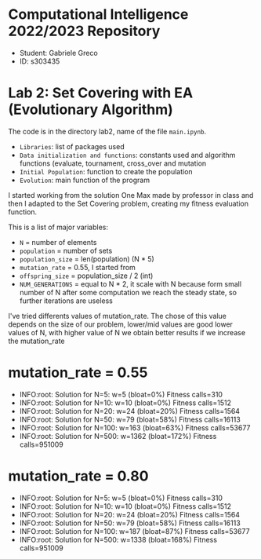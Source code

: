 # Computational Intelligence 2022/2023 Repository
- Student: Gabriele Greco
- ID: s303435

# Lab 2: Set Covering with EA (Evolutionary Algorithm)

The code is in the directory lab2, name of the file `main.ipynb`.
- `Libraries`: list of packages used
- `Data initialization and functions`: constants used and algorithm functions (evaluate, tournament, cross_over and mutation
- `Initial Population`: function to create the population
- `Evolution`: main function of the program

I started working from the solution One Max made by professor in class and then I adapted to the Set Covering problem, creating my fitness evaluation function.

This is a list of major variables:
- `N` = number of elements
- `population` = number of sets 
- `population_size` = len(population) (N * 5)
- `mutation_rate` = 0.55, I started from
- `offspring_size` = population_size / 2 (int)
- `NUM_GENERATIONS` = equal to N * 2, it scale with N because form small number of N after some computation we reach the steady state, so further iterations are useless

I've tried differents values of mutation_rate. The chose of this value depends on the size of our problem, lower/mid values are good lower values of N, with higher value of N we obtain better results if we increase the mutation_rate
# mutation_rate = 0.55
- INFO:root: Solution for N=5: w=5 (bloat=0%) Fitness calls=310
- INFO:root: Solution for N=10: w=10 (bloat=0%) Fitness calls=1512
- INFO:root: Solution for N=20: w=24 (bloat=20%) Fitness calls=1564
- INFO:root: Solution for N=50: w=79 (bloat=58%) Fitness calls=16113
- INFO:root: Solution for N=100: w=163 (bloat=63%) Fitness calls=53677
- INFO:root: Solution for N=500: w=1362 (bloat=172%) Fitness calls=951009

# mutation_rate = 0.80
- INFO:root: Solution for N=5: w=5 (bloat=0%) Fitness calls=310
- INFO:root: Solution for N=10: w=10 (bloat=0%) Fitness calls=1512
- INFO:root: Solution for N=20: w=24 (bloat=20%) Fitness calls=1564
- INFO:root: Solution for N=50: w=79 (bloat=58%) Fitness calls=16113
- INFO:root: Solution for N=100: w=187 (bloat=87%) Fitness calls=53677
- INFO:root: Solution for N=500: w=1338 (bloat=168%) Fitness calls=951009
